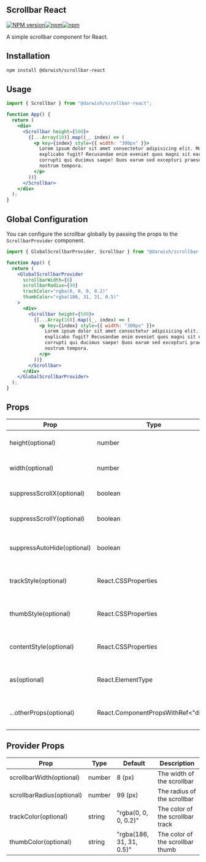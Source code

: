 ## Scrollbar React

[![NPM version](https://img.shields.io/npm/v/@darwish/scrollbar-react.svg?style=flat)](https://www.npmjs.com/package/@darwish/scrollbar-react)[![npm](https://img.shields.io/npm/dt/@darwish/scrollbar-react.svg)](https://www.npmjs.com/package/@darwish/scrollbar-react)[![npm](https://img.shields.io/npm/dw/@darwish/scrollbar-react.svg)](https://www.npmjs.com/package/@darwish/scrollbar-react)

A simple scrollbar component for React.

## Installation

```bash
npm install @darwish/scrollbar-react
```

## Usage

```jsx
import { Scrollbar } from "@darwish/scrollbar-react";

function App() {
  return (
    <div>
      <Scrollbar height={500}>
        {[...Array(10)].map((_, index) => (
          <p key={index} style={{ width: "300px" }}>
            Lorem ipsum dolor sit amet consectetur adipisicing elit. Modi qui
            explicabo fugit? Recusandae enim eveniet quos magni sit earum,
            corrupti qui ducimus saepe! Quos earum sed excepturi praesentium,
            nostrum tempora.
          </p>
        ))}
      </Scrollbar>
    </div>
  );
}
```

## Global Configuration

You can configure the scrollbar globally by passing the props to the `ScrollbarProvider` component.

```jsx
import { GlobalScrollbarProvider, Scrollbar } from "@darwish/scrollbar-react";

function App() {
  return (
    <GlobalScrollbarProvider
      scrollbarWidth={8}
      scrollbarRadius={99}
      trackColor="rgba(0, 0, 0, 0.2)"
      thumbColor="rgba(186, 31, 31, 0.5)"
    >
      <div>
        <Scrollbar height={500}>
          {[...Array(10)].map((_, index) => (
            <p key={index} style={{ width: "300px" }}>
              Lorem ipsum dolor sit amet consectetur adipisicing elit. Modi qui
              explicabo fugit? Recusandae enim eveniet quos magni sit earum,
              corrupti qui ducimus saepe! Quos earum sed excepturi praesentium,
              nostrum tempora.
            </p>
          ))}
        </Scrollbar>
      </div>
    </GlobalScrollbarProvider>
  );
}
```

## Props

| Prop              | Type   | Default | Description                              |
| ----------------- | ------ | ------- | ---------------------------------------- |
| height(optional)            | number | 0 (px)    | The height of the scrollbar              |
| width(optional)             | number | 0 (px)     | The width of the scrollbar               |
| suppressScrollX(optional)   | boolean | false   | Suppress horizontal scrolling            |
| suppressScrollY(optional)   | boolean | false   | Suppress vertical scrolling              |
| suppressAutoHide(optional)  | boolean | false   | Suppress auto-hiding of the scrollbar    |
| trackStyle(optional)        | React.CSSProperties | {}      | The style of the scrollbar track         |
| thumbStyle(optional)        | React.CSSProperties | {}      | The style of the scrollbar thumb         |
| contentStyle(optional)      | React.CSSProperties | {}      | The style of the scrollbar content       |
| as(optional)                | React.ElementType | "div"   | The element to render the scrollbar as   |
| ...otherProps(optional)        | React.ComponentPropsWithRef<"div">    | null    | Any other props to pass to the element   |

## Provider Props

| Prop              | Type   | Default | Description                              |
| ----------------- | ------ | ---------------------------------------- | -------- |
| scrollbarWidth(optional)   | number | 8 (px)   | The width of the scrollbar               |
| scrollbarRadius(optional)  | number | 99 (px)    | The radius of the scrollbar              |
| trackColor(optional)       | string | "rgba(0, 0, 0, 0.2)"  | The color of the scrollbar track         |
| thumbColor(optional)       | string | "rgba(186, 31, 31, 0.5)"     | The color of the scrollbar thumb         |